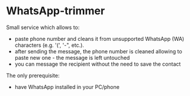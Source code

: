 # WhatsApp-trimmer

Small service which allows to:
- paste phone number and cleans it from unsupported WhatsApp (WA) characters (e.g. '(', '-", etc.).
- after sending the message, the phone number is cleaned allowing to paste new one - the message is left untouched
- you can message the recipient without the need to save the contact

The only prerequisite:
- have WhatsApp installed in your PC/phone
